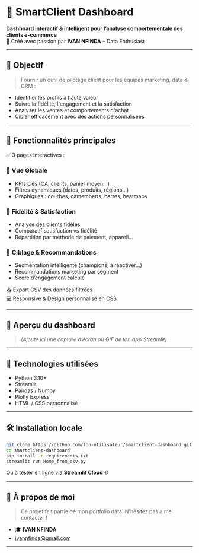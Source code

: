 
# 👑 SmartClient Dashboard

**Dashboard interactif & intelligent pour l’analyse comportementale des clients e-commerce**  
🎯 Créé avec passion par **IVAN NFINDA** – Data Enthusiast

---

## 📌 Objectif

> Fournir un outil de pilotage client pour les équipes marketing, data & CRM :
- Identifier les profils à haute valeur
- Suivre la fidélité, l'engagement et la satisfaction
- Analyser les ventes et comportements d'achat
- Cibler efficacement avec des actions personnalisées

---

## 🚀 Fonctionnalités principales

✅ 3 pages interactives :

### 🧭 **Vue Globale**
- KPIs clés (CA, clients, panier moyen…)
- Filtres dynamiques (dates, produits, régions…)
- Graphiques : courbes, camemberts, barres, heatmaps

### 👑 **Fidélité & Satisfaction**
- Analyse des clients fidèles
- Comparatif satisfaction vs fidélité
- Répartition par méthode de paiement, appareil…

### 🎯 **Ciblage & Recommandations**
- Segmentation intelligente (champions, à réactiver…)
- Recommandations marketing par segment
- Score d’engagement calculé

📤 Export CSV des données filtrées  
💻 Responsive & Design personnalisé en CSS

---

## 📸 Aperçu du dashboard

> *(Ajoute ici une capture d’écran ou GIF de ton app Streamlit)*

---

## 🔧 Technologies utilisées

- Python 3.10+
- Streamlit
- Pandas / Numpy
- Plotly Express
- HTML / CSS personnalisé

---

## 🛠 Installation locale

```bash
git clone https://github.com/ton-utilisateur/smartclient-dashboard.git
cd smartclient-dashboard
pip install -r requirements.txt
streamlit run Home_from_csv.py
```

Ou à tester en ligne via **Streamlit Cloud** 🌐

---

## 👤 À propos de moi

> Ce projet fait partie de mon portfolio data. N'hésitez pas à me contacter !

- 🎓 **IVAN NFINDA**
- ivannfinda@gmail.com

---



